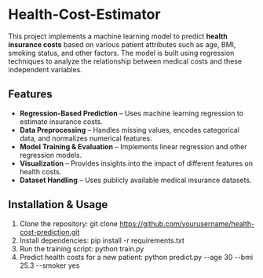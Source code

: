 # Health-Cost-Estimator

This project implements a machine learning model to predict **health insurance costs** based on various patient attributes such as age, BMI, smoking status, and other factors. The model is built using regression techniques to analyze the relationship between medical costs and these independent variables.

## Features
- **Regression-Based Prediction** – Uses machine learning regression to estimate insurance costs.
- **Data Preprocessing** – Handles missing values, encodes categorical data, and normalizes numerical features.
- **Model Training & Evaluation** – Implements linear regression and other regression models.
- **Visualization** – Provides insights into the impact of different features on health costs.
- **Dataset Handling** – Uses publicly available medical insurance datasets.

## Installation & Usage
1. Clone the repository:
   git clone https://github.com/yourusername/health-cost-prediction.git
2. Install dependencies:
   pip install -r requirements.txt
3. Run the training script:
   python train.py
4. Predict health costs for a new patient:
   python predict.py --age 30 --bmi 25.3 --smoker yes
